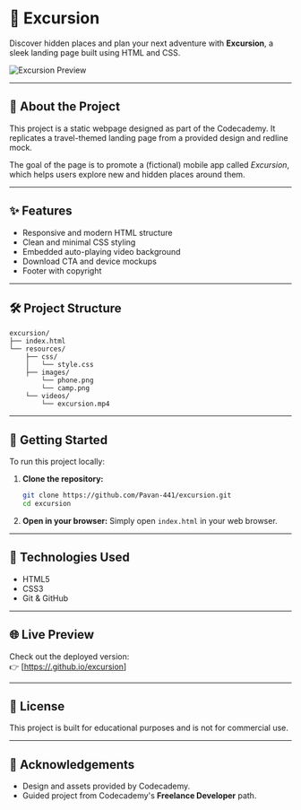 # 🌄 Excursion

Discover hidden places and plan your next adventure with **Excursion**, a sleek landing page built using HTML and CSS.

![Excursion Preview](https://content.codecademy.com/programs/freelance-one/excursion/mocks/excursion.png)

---

## 🧭 About the Project

This project is a static webpage designed as part of the Codecademy. It replicates a travel-themed landing page from a provided design and redline mock.

The goal of the page is to promote a (fictional) mobile app called *Excursion*, which helps users explore new and hidden places around them.

---

## ✨ Features

- Responsive and modern HTML structure
- Clean and minimal CSS styling
- Embedded auto-playing video background
- Download CTA and device mockups
- Footer with copyright

---

## 🛠️ Project Structure

```
excursion/
├── index.html
└── resources/
    ├── css/
    │   └── style.css
    ├── images/
        └── phone.png
        └── camp.png
    └── videos/
        └── excursion.mp4
```

---

## 🚀 Getting Started

To run this project locally:

1. **Clone the repository:**
   ```bash
   git clone https://github.com/Pavan-441/excursion.git
   cd excursion
   ```

2. **Open in your browser:**
   Simply open `index.html` in your web browser.

---

## 🧪 Technologies Used

- HTML5
- CSS3
- Git & GitHub

---

## 🌐 Live Preview

Check out the deployed version:  
👉 [[https://.github.io/excursion](https://pavan-441.github.io/excursion/)]

---

## 🧾 License

This project is built for educational purposes and is not for commercial use.

---

## 🙌 Acknowledgements

- Design and assets provided by Codecademy.
- Guided project from Codecademy's **Freelance Developer** path.
